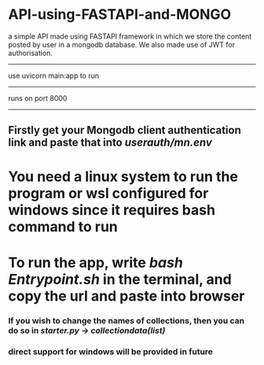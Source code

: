# API-using-FASTAPI-and-MONGO
a simple API made using FASTAPI framework in which we store the content posted by user in a mongodb database. We also made use of JWT for authorisation.
<br><hr>
use uvicorn main:app to run
<br><hr>
runs on port 8000
<br><hr>
<h2>Firstly get your Mongodb client authentication link and paste that into <i>userauth/mn.env</i></h2>
<h1>You need a linux system to run the program or wsl configured for windows since it requires bash command to run</h1>
<h1>To run the app, write <i>bash Entrypoint.sh</i> in the terminal, and copy the url and paste into browser</h1>
<h3>If you wish to change the names of collections, then you can do so in <i>starter.py -> collectiondata(list)</i></h3>
<h3>direct support for windows will be provided in future</h3>
